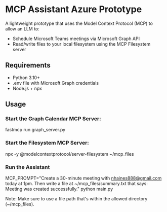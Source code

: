 # MCP Assistant Azure Prototype

A lightweight prototype that uses the Model Context Protocol (MCP) to allow an LLM to:

- Schedule Microsoft Teams meetings via Microsoft Graph API
- Read/write files to your local filesystem using the MCP Filesystem server

## Requirements

- Python 3.10+
- .env file with Microsoft Graph credentials
- Node.js + npx

## Usage

### Start the Graph Calendar MCP Server:
fastmcp run graph_server.py

### Start the Filesystem MCP Server:
npx -y @modelcontextprotocol/server-filesystem ~/mcp_files

### Run the Assistant
MCP_PROMPT="Create a 30-minute meeting with nhaines888@gmail.com today at 1pm. Then write a file at ~/mcp_files/summary.txt that says: Meeting was created successfully." python main.py

Note: Make sure to use a file path that's within the allowed directory (~/mcp_files).